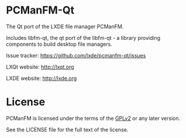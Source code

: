 # PCManFM-Qt

The Qt port of the LXDE file manager PCManFM.

Includes libfm-qt, the qt port of the libfm-qt - a library providing components
to build desktop file managers.

Issue tracker:
  https://github.com/lxde/pcmanfm-qt/issues

LXQt website:
  http://lxqt.org

LXDE website:
  http://lxde.org


# License

PCManFM is licensed under the terms of the
[GPLv2](https://www.gnu.org/licenses/gpl-2.0.en.html) or any later version.

See the LICENSE file for the full text of the license.
